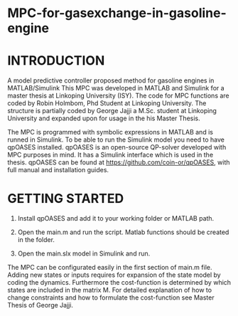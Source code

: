 # MPC-for-gasexchange-in-gasoline-engine

INTRODUCTION
============
A model predictive controller proposed method for gasoline engines in MATLAB/Simulink
This MPC was developed in MATLAB and Simulink for a master thesis at Linkoping University (ISY). 
The code for MPC functions are coded by Robin Holmbom, Phd Student at Linkoping University.
The structure is partially coded by George Jajji a M.Sc. student at Linkoping University and expanded upon for usage in the his Master Thesis.

The MPC is programmed with symbolic expressions in MATLAB and is runned in Simulink. To be able to run the Simulink model you need to have qpOASES installed. qpOASES is an open-source QP-solver developed with MPC purposes in mind. It has a Simulink interface which is used in the thesis. qpOASES can be found at https://github.com/coin-or/qpOASES, with full manual and installation guides.

GETTING STARTED
===============
1. Install qpOASES and add it to your working folder or MATLAB path.

2. Open the main.m and run the script. Matlab functions should be created in the folder.
 
3. Open the main.slx model in Simulink and run. 

The MPC can be configurated easily in the first section of main.m file. Adding new states or inputs requires for expansion of the state model by coding the dynamics.
Furthermore the cost-function is determined by which states are included in the matrix  M. For detailed explanation of how to change constraints and how to formulate the cost-function see Master Thesis of George Jajji.
